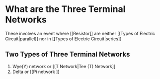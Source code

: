 # What are the Three Terminal Networks
These involves an event where [[Resistor]] are neither [[Types of Electric Circuit|parallel]] nor in [[Types of Electric Circuit|series]]

## Two Types of Three Terminal Networks
1. Wye(Y) network or [[T Network|Tee (T) Network]]
2. Delta or [[Pi network ]]

